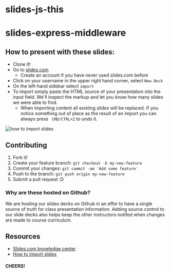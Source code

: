 # slides-js-this
# slides-express-middleware

## How to present with these slides:

* Clone it!
* Go to [slides.com](https://slides.com/)
    * Create an account if you have never used slides.com before
* Click on your username in the upper right hand corner, select ```New Deck```
* On the left-hand sidebar select ```import``` 
* To import simply paste the HTML source of your presentation into the input field. We'll inspect the markup and let you know how many slides we were able to find.
    * When importing content all existing slides will be replaced. If you notice something out of place as the result of an import you can always press ``` CMD/CTRL+Z```  to undo it.
    
![how to import slides](https://slides.uservoice.com/assets/74236495/kb-import-reveal.png)

## Contributing
1. Fork it!
2. Create your feature branch: ```git checkout -b my-new-feature```
3. Commit your changes: ```git commit -am 'Add some feature'```
4. Push to the branch: ````git push origin my-new-feature````
5. Submit a pull request :D

### Why are these hosted on Github?
We are hosting our slides decks on Github in an effor to have a single source of truth for class presentation information. Adding source control to our slide decks also helps keep the other instructors notifed when changes are made to course curriculum.

## Resources
* [Slides.com knowledge center](http://help.slides.com/)
* [How to import slides](http://help.slides.com/knowledgebase/articles/271213-import-from-reveal-js)

#### CHEERS!
